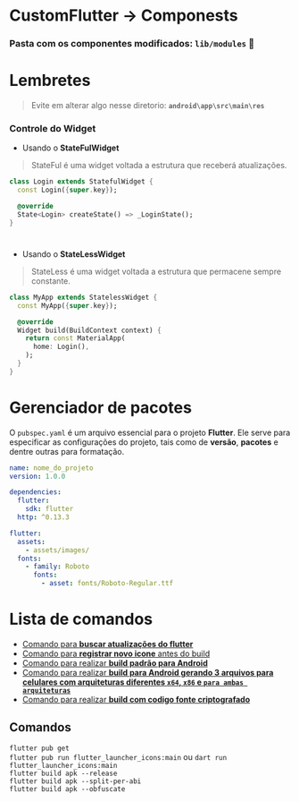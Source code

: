 # CustomFlutter -> Componests

### Pasta com os componentes modificados: `lib/modules` 📂

# Lembretes

> Evite em alterar algo nesse diretorio: **`android\app\src\main\res`**

### Controle do Widget

- Usando o **StateFulWidget**
> StateFul é uma widget voltada a estrutura que receberá atualizações.
```dart
class Login extends StatefulWidget {
  const Login({super.key});

  @override
  State<Login> createState() => _LoginState();
}
```
# 
- Usando o **StateLessWidget**
> StateLess é uma widget voltada a estrutura que permacene sempre constante.
```dart
class MyApp extends StatelessWidget {
  const MyApp({super.key});

  @override
  Widget build(BuildContext context) {
    return const MaterialApp(
      home: Login(),
    );
  }
}
```
# Gerenciador de pacotes

O `pubspec.yaml` é um arquivo essencial para o projeto **Flutter**. Ele serve para especificar as configurações do projeto, tais como de **versão**, **pacotes** e dentre outras para formatação. 
```yaml
name: nome_do_projeto
version: 1.0.0

dependencies:
  flutter:
    sdk: flutter
  http: ^0.13.3

flutter:
  assets:
    - assets/images/
  fonts:
    - family: Roboto
      fonts:
        - asset: fonts/Roboto-Regular.ttf
```

# Lista de comandos
- [Comando para **buscar atualizações do flutter**](#comandos)
- [Comando para **registrar novo icone** antes do build](##comandos)
- [Comando para realizar **build padrão para Android**](#comandos)
- [Comando para realizar **build para Android gerando 3 arquivos para celulares com arquiteturas diferentes `x64`, `x86` e `para ambas arquiteturas`**](#comandos)
- [Comando para realizar **build com codigo fonte criptografado**](#comandos)

## Comandos
`flutter pub get`<br>
`flutter pub run flutter_launcher_icons:main` ou `dart run flutter_launcher_icons:main`<br>
`flutter build apk --release`<br>
`flutter build apk --split-per-abi`<br>
`flutter build apk --obfuscate`